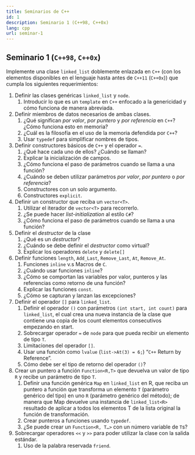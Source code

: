 ```yaml
---
title: Seminarios de C++
id: 1
description: Seminario 1 (C++98, C++0x)
lang: cpp
url: seminar-1
---
```


## Seminario 1 (`C++98`, `C++0x`)

Implemente una clase `linked_list` doblemente enlazada en `C++` (con los elementos disponibles en el lenguaje hasta antes de `C++11` (`C++0x`)) que cumpla los siguientes requerimientos:

1. Definir las clases genéricas `linked_list` y `node`.
   1. Introducir lo que es un `template` en `C++` enfocado a la genericidad y cómo funciona de manera abreviada.
2. Definir miembros de datos necesarios de ambas clases.
   1. ¿Qué significan _por valor_, _por puntero_ y _por referencia_ en `C++`? ¿Cómo funciona esto en memoria?
   2. ¿Cuál es la filosofía en el uso de la memoria defendida por `C++`?
   3. Usar `typedef` para simplificar nombres de tipos.
3. Definir constructores básicos de `C++` y el operador `=`.
   1. ¿Qué hace cada uno de ellos? ¿Cuándo se llaman?
   2. Explicar la inicialización de campos.
   3. ¿Cómo funciona el paso de parámetros cuando se llama a una función?
   4. ¿Cuándo se deben utilizar parámetros _por valor_, _por puntero_ o _por referencia_?
   5. Constructores con un solo argumento.
   6. Constructores `explicit`.
4. Definir un constructor que reciba un `vector<T>`.
   1. Utilizar el iterador de `vector<T>` para recorrerlo.
   2. ¿Se puede hacer _list-initialization_ al estilo `C#`?
   3. ¿Cómo funciona el paso de parámetros cuando se llama a una función?
5. Definir el _destructor_ de la clase
   1. ¿Qué es un _destructor_?
   2. ¿Cuándo se debe definir el _destructor_ como virtual?
   3. Explicar los operadores `delete` y `delete[]`
6. Definir funciones `length`, `Add_Last`, `Remove_Last`, `At`, `Remove_At`.
   1. Funciones `inline` v.s Macros de `C`.
   2. ¿Cuándo usar funciones `inline`?
   3. ¿Cómo se comportan las variables por valor, punteros y las referencias como retorno de una función?
   4. Explicar las funciones `const`.
   5. ¿Cómo se capturan y lanzan las excepciones?
7. Definir el operador `[]` para `linked_list`. 
   1. Definir el operador `()` con
   parámetros `(int start, int count)` para `linked_list`, el cual crea una nueva instancia
   de la clase que contiene una copia de los count elementos consecutivos empezando en
   start.
   2. Sobrecargar operador `=` de `node` para que pueda recibir un elemento de tipo `T`.
   3. Limitaciones del operador `[]`.
   4. Usar una función como `lvalue` (`list->At(3) = 6;`) “`C++` Return by Reference”.
   5. Cómo debe ser el tipo de retorno del operador `()`?
8. Crear un puntero a función `Function<R,T>` que devuelva un valor de tipo `R` y recibe un
   parámetro de tipo `T`.
   1. Definir una función genérica `Map` en `linked_list` en R, que reciba un
   puntero a función que transforma un elemento `T` (parámetro genérico del tipo) en uno `R`
   (parámetro genérico del método); de manera que Map devuelve una instancia de
   `linked_list<R>` resultado de aplicar a todos los elementos T de la lista original la
   función de transformación.
   2. Crear punteros a funciones usando `typedef`.
   3. ¿Se puede crear un `Function<R, T…>` con un número variable de `T`s?
9. Sobrecargar operadores `<<` y `>>` para poder utilizar la clase con la salida estándar.
   1. Uso de la palabra reservada `friend`.
